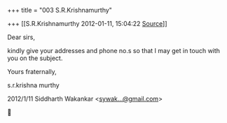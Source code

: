+++
title = "003 S.R.Krishnamurthy"

+++
[[S.R.Krishnamurthy	2012-01-11, 15:04:22 [Source](https://groups.google.com/g/bvparishat/c/uQzoZzN5WtU)]]



Dear sirs,

kindly give your addresses and phone no.s so that I may get in touch with you on the subject.



Yours fraternally,

s.r.krishna murthy  
  

2012/1/11 Siddharth Wakankar \<[sywak...@gmail.com]()\>



